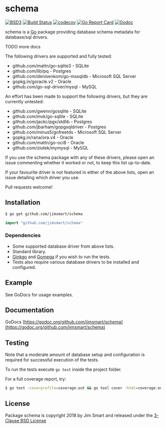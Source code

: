 # schema

[![BSD3](https://img.shields.io/badge/license-BSD3-blue.svg?style=flat)](LICENSE.md) [![Build Status](https://img.shields.io/travis/jimsmart/schema/master.svg?style=flat)](https://travis-ci.org/jimsmart/schema) [![codecov](https://codecov.io/gh/jimsmart/schema/branch/master/graph/badge.svg)](https://codecov.io/gh/jimsmart/schema) [![Go Report Card](https://goreportcard.com/badge/github.com/jimsmart/schema)](https://goreportcard.com/report/github.com/jimsmart/schema) [![Godoc](https://img.shields.io/badge/godoc-reference-blue.svg?style=flat)](https://godoc.org/github.com/jimsmart/schema)

schema is a [Go](https://golang.org) package providing database schema metadata for database/sql drivers.

TODO more docs

The following drivers are supported and fully tested:

- github.com/mattn/go-sqlite3 - SQLite
- github.com/lib/pq - Postgres
- github.com/denisenkom/go-mssqldb - Microsoft SQL Server
- gopkg.in/goracle.v2 - Oracle
- github.com/go-sql-driver/mysql - MySQL

An effort has been made to support the following drivers, but they are currently untested:

- github.com/gwenn/gosqlite - SQLite
- github.com/mxk/go-sqlite - SQLite
- github.com/jackc/pgx/stdlib - Postgres
- github.com/jbarham/gopgsqldriver - Postgres
- github.com/minus5/gofreetds - Microsoft SQL Server
- gopkg.in/rana/ora.v4 - Oracle
- github.com/mattn/go-oci8 - Oracle
- github.com/ziutek/mymysql - MySQL

If you use the schema package with any of these drivers, please open an issue commenting whether it worked or not, to keep this list up-to-date.

If your favourite driver is not featured in either of the above lists, open an issue detailing which driver you use.

Pull requests welcome!


## Installation
```bash
$ go get github.com/jimsmart/schema
```

```go
import "github.com/jimsmart/schema"
```

### Dependencies

- Some supported database driver from above lists.
- Standard library.
- [Ginkgo](https://onsi.github.io/ginkgo/) and [Gomega](https://onsi.github.io/gomega/) if you wish to run the tests.
- Tests also require various database drivers to be installed and configured.

## Example

See GoDocs for usage examples.

## Documentation

GoDocs [https://godoc.org/github.com/jimsmart/schema](https://godoc.org/github.com/jimsmart/schema)

## Testing

Note that a moderate amount of database setup and configuration is required for successful execution of the tests.

To run the tests execute `go test` inside the project folder.

For a full coverage report, try:

```bash
$ go test -coverprofile=coverage.out && go tool cover -html=coverage.out
```

## License

Package schema is copyright 2018 by Jim Smart and released under the [3-Clause BSD License](LICENSE.md)
